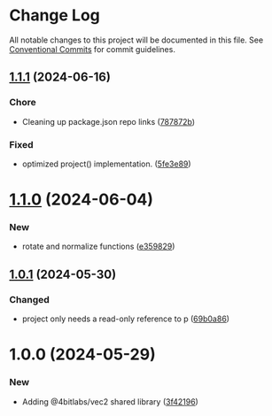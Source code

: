 # Change Log

All notable changes to this project will be documented in this file.
See [Conventional Commits](https://conventionalcommits.org) for commit guidelines.

## [1.1.1](https://github.com/32bitkid/sci.js/compare/@4bitlabs/vec2@1.1.0...@4bitlabs/vec2@1.1.1) (2024-06-16)

### Chore

- Cleaning up package.json repo links ([787872b](https://github.com/32bitkid/sci.js/commit/787872b5c232e9e14112ab3dfe09cde059987b75))

### Fixed

- optimized project() implementation. ([5fe3e89](https://github.com/32bitkid/sci.js/commit/5fe3e8953b1216a2cc4bcfa350972c33c9b26de6))

# [1.1.0](https://github.com/32bitkid/sci.js/compare/@4bitlabs/vec2@1.0.1...@4bitlabs/vec2@1.1.0) (2024-06-04)

### New

- rotate and normalize functions ([e359829](https://github.com/32bitkid/sci.js/commit/e35982904391b67e083aefd250ed17d789e4758a))

## [1.0.1](https://github.com/32bitkid/sci.js/compare/@4bitlabs/vec2@1.0.0...@4bitlabs/vec2@1.0.1) (2024-05-30)

### Changed

- project only needs a read-only reference to p ([69b0a86](https://github.com/32bitkid/sci.js/commit/69b0a869603dd77dadd99ba5609367afef06948a))

# 1.0.0 (2024-05-29)

### New

- Adding @4bitlabs/vec2 shared library ([3f42196](https://github.com/32bitkid/sci.js/commit/3f4219608c6023486c9f88c256cb70b8202c6110))
